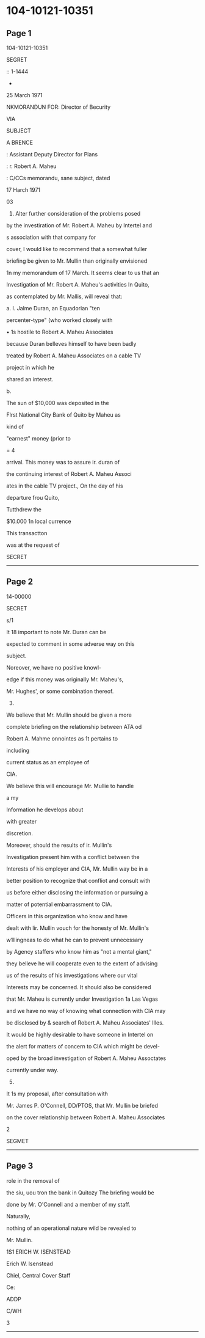 # 104-10121-10351

## Page 1

104-10121-10351

SEGRET

:: 1-1444

-

25 March 1971

NKMORANDUN FOR: Director of Becurity

VIA

SUBJECT

A BRENCE

: Assistant Deputy Director for Plans

: r. Robert A. Maheu

: C/CCs memorandu, sane subject, dated

17 Harch 1971

03

1. Alter further consideration of the problems posed

by the investiration of Mr. Robert A. Maheu by Intertel and

s association with that company for

cover, I would like to recommend that a somewhat fuller

briefing be given to Mr. Mullin than originally envisioned

1n my memorandum of 17 March. It seems clear to us that an

Investigation of Mr. Robert A. Maheu's activities In Quito,

as contemplated by Mr. Mallis, will reveal that:

a. I. Jalme Duran, an Equadorian "ten

percenter-type" (who worked closely with

• 1s hostile to Robert A. Maheu Associates

because Duran belleves himself to have been badly

treated by Robert A. Maheu Associates on a cable TV

project in which he

shared an interest.

b.

The sun of $10,000 was deposited in the

Flrst National City Bank of Quito by Maheu as

kind of

"earnest" money (prior to

= 4

arrival. This money was to assure ir. duran of

the continuing interest of Robert A. Maheu Associ

ates in the cable TV project., On the day of his

departure frou Quito,

Tutthdrew the

$10.000 1n local currence

This transactton

was at the request of

SECRET

---

## Page 2

14-00000

SECRET

s/1

It 18 important to note Mr. Duran can be

expected to comment in some adverse way on this

subject.

Noreover, we have no positive knowl-

edge if this money was originally Mr. Maheu's,

Mr. Hughes', or some combination thereof.

3.

We believe that Mr. Mullin should be given a more

complete briefing on the relationship between ATA od

Robert A. Mahme onnointes as 1t pertains to

including

current status as an employee of

CIA.

We believe this will encourage Mr. Mullie to handle

a my

Information he develops about

with greater

discretion.

Moreover, should the results of ir. Mullin's

Investigation present him with a conflict between the

Interests of his employer and CIA, Mr. Mullin way be in a

better position to recognize that confliot and consult with

us before either disclosing the information or pursuing a

matter of potential embarrassment to CIA.

Officers in this organization who know and have

dealt with lir. Mullin vouch for the honesty of Mr. Mullin's

w1llingneas to do what he can to prevent unnecessary

by Agency staffers who know him as "not a mental giant,"

they belleve he will cooperate even to the extent of advising

us of the results of his investigations where our vital

Interests may be concerned. It should also be considered

that Mr. Maheu is currently under Investigation 1a Las Vegas

and we have no way of knowing what connection with CIA may

be disclosed by & search of Robert A. Maheu Associates' Illes.

It would be highly desirable to have someone in Intertel on

the alert for matters of concern to CIA which might be devel-

oped by the broad investigation of Robert A. Maheu Assoctates

currently under way.

5.

It 1s my proposal, after consultation with

Mr. James P. O'Connell, DD/PTOS, that Mr. Mullin be briefed

on the cover relationship between Robert A. Maheu Associates

2

SEGMET

---

## Page 3

role in the removal of

the siu, uou tron the bank in Quitozy The briefing would be

done by Mr. O'Connell and a member of my staff.

Naturally,

nothing of an operational nature wild be revealed to

Mr. Mullin.

1S1 ERICH W. ISENSTEAD

Erich W. Isenstead

Chiel, Central Cover Staff

Ce:

ADDP

C/WH

3

---

